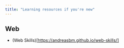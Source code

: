 ```yaml
---
title: "Learning resources if you're new"
---
```


## Web

- (Web Skills)[https://andreasbm.github.io/web-skills/]
